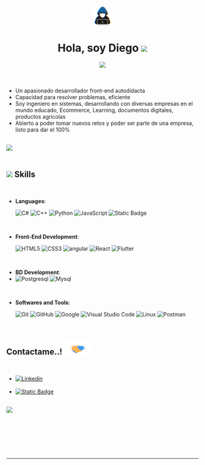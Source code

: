 

<div align="center"> <picture><img src = "https://github.com/0xAbdulKhalid/0xAbdulKhalid/raw/main/assets/mdImages/about_me.gif" width = 50px></picture></div>
<h1 align="center"><b>Hola, soy Diego </b><img src="https://media.giphy.com/media/hvRJCLFzcasrR4ia7z/giphy.gif" width="35"></h1>
<!--  -->
<div align="center">
  <a href="https://github.com/Diegoestebanazo"><img src="https://readme-typing-svg.herokuapp.com?font=Fira+Code&pause=5000&random=false&width=435&lines=Desarrollador+frontend"></a>
</div>


<br>


<br>

- Un apasionado desarrollador front-end autodidacta
- Capacidad para resolver problemas, eficiente
- Soy ingeniero en sistemas, desarrollando con diversas empresas en el mundo educado, Ecommerce, Learning, documentos digitales, productos agricolas
- Abierto a poder tomar nuevos retos y poder ser parte de una empresa, listo para dar el 100%
<br><br>

<img src="https://user-images.githubusercontent.com/73097560/115834477-dbab4500-a447-11eb-908a-139a6edaec5c.gif"><br><br>

## <img src="https://media2.giphy.com/media/QssGEmpkyEOhBCb7e1/giphy.gif?cid=ecf05e47a0n3gi1bfqntqmob8g9aid1oyj2wr3ds3mg700bl&rid=giphy.gif" width ="25"><b> Skills</b>
<br>

<p align="center">

- **Languages**:
    
    ![C#](https://img.shields.io/badge/-%23512BD4?style=for-the-badge&logo=C%23)
    ![C++](https://img.shields.io/badge/C++%20-%2300599C.svg?style=for-the-badge&logo=c%2B%2B&logoColor=white)
    ![Python](https://img.shields.io/badge/Python%20-%2314354C.svg?style=for-the-badge&logo=python&logoColor=white)
    ![JavaScript](https://img.shields.io/badge/JavaScript%20-%23F7DF1E.svg?style=for-the-badge&logo=javascript&logoColor=black)
    ![Static Badge](https://img.shields.io/badge/Java-white?style=for-the-badge)

<br>   
    
- **Front-End Development**:

   ![HTML5](https://img.shields.io/badge/HTML5%20-%23E34F26.svg?style=for-the-badge&logo=html5&logoColor=white)
   ![CSS3](https://img.shields.io/badge/CSS%20-%231572B6.svg?style=for-the-badge&logo=css3&logoColor=white)
   ![angular](https://img.shields.io/badge/Angular-%230F0F11?style=for-the-badge&logo=Angular&labelColor=%230F0F11)
   ![React](https://img.shields.io/badge/React-%23222222?style=for-the-badge&logo=react&logoColor=%2361DAFB)
   ![Flutter](https://img.shields.io/badge/Flutter-%2302569B?style=for-the-badge&logo=flutter)


<br>

- **BD Development**:
- 
  ![Postgresql](https://img.shields.io/badge/Postgresql-%234169E1?style=for-the-badge&logo=postgresql&logoColor=white)
  ![Mysql](https://img.shields.io/badge/Mysql-%234479A1?style=for-the-badge&logo=mysql&logoColor=white)
  


<br>

- **Softwares and Tools**:

    ![Git](https://img.shields.io/badge/git-%23F05033.svg?style=for-the-badge&logo=git&logoColor=white)
    ![GitHub](https://img.shields.io/badge/github-%23121011.svg?style=for-the-badge&logo=github&logoColor=white)
    ![Google](https://img.shields.io/badge/google-%234285F4.svg?style=for-the-badge&logo=google&logoColor=white)
    ![Visual Studio Code](https://img.shields.io/badge/Visual%20Studio%20Code-0078d7.svg?style=for-the-badge&logo=visual-studio-code&logoColor=white)
    ![Linux](https://img.shields.io/badge/Linux-FCC624?style=for-the-badge&logo=linux&logoColor=black)
    ![Postman](https://img.shields.io/badge/Postman-%23FF6C37?style=for-the-badge&logo=postman&logoColor=white)



<br>

## <b> Contactame..!</b><img src="https://github.com/0xAbdulKhalid/0xAbdulKhalid/raw/main/assets/mdImages/handshake.gif" width ="80">
<br>
<div align='left'>

<ul>

<li>
<a href="https://www.linkedin.com/in/diego-azanza/" target="_blank">
<img alt="Linkedin" src="https://img.shields.io/badge/Linkedin%3A%20Diego%20Azanza-%230A66C2?style=for-the-badge&logo=LinkedIn">
</a>
</li>

<br>

<li>
<a href="mailto:teban_azanza97@hotmail.com" target="_blank">
<img alt="Static Badge" src="https://img.shields.io/badge/Outlook%3A%20Diego%20-%230171c2?style=for-the-badge&logo=Microsoft%20Outlook">
</a>
</li>
	
</ul>
</div>

<br>
<img src="https://user-images.githubusercontent.com/73097560/115834477-dbab4500-a447-11eb-908a-139a6edaec5c.gif">
<br>
<br>
<br>

<div align='center'>


</div>
<br>
<br>
<br>
<br>

---

<br>
